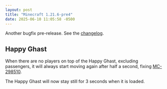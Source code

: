 ```yaml
---
layout: post
title: "Minecraft 1.21.6-pre4"
date: 2025-06-10 11:05:58 -0500
---
```


Another bugfix pre-release. See the [changelog](https://www.minecraft.net/en-us/article/minecraft-1-21-6-pre-release-4).

## Happy Ghast

When there are no players on top of the Happy Ghast, excluding passengers, it will always start moving again after half a second, fixing [MC-298510](https://bugs.mojang.com/browse/MC-298510).

The Happy Ghast will now stay still for 3 seconds when it is loaded.

